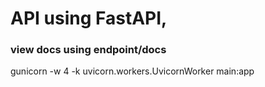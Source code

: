 # API using FastAPI,

### view docs using endpoint/docs
gunicorn -w 4 -k uvicorn.workers.UvicornWorker main:app